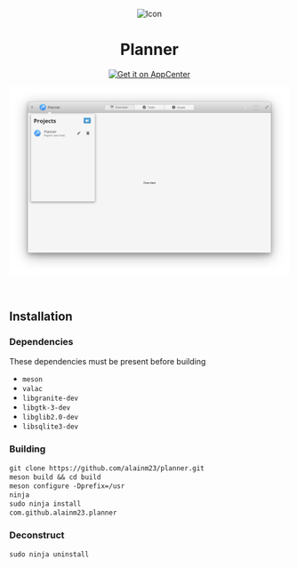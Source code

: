 <p align="center">
  <img src="https://cdn.rawgit.com/alainm23/planner/master/data/icons/128/com.github.alainm23.planner.svg" alt="Icon" />
</p>
<h1 align="center">Planner</h1>
<p align="center">
  <a href="https://appcenter.elementary.io/com.github.alainm23.planner"><img src="https://appcenter.elementary.io/badge.svg?new" alt="Get it on AppCenter" /></a>
</p>

![Screenshot](data/screenshot/screenshot-1.png?raw=true)


<br />

## Installation

### Dependencies
These dependencies must be present before building

 - `meson`
 - `valac`
 - `libgranite-dev`
 - `libgtk-3-dev`
 - `libglib2.0-dev`
 - `libsqlite3-dev`

### Building

```
git clone https://github.com/alainm23/planner.git
meson build && cd build
meson configure -Dprefix=/usr
ninja
sudo ninja install
com.github.alainm23.planner
```

### Deconstruct

```
sudo ninja uninstall
```
